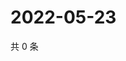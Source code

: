# 2022-05-23

共 0 条

<!-- BEGIN WEIBO -->
<!-- 最后更新时间 Mon May 23 2022 17:16:50 GMT+0800 (China Standard Time) -->

<!-- END WEIBO -->
